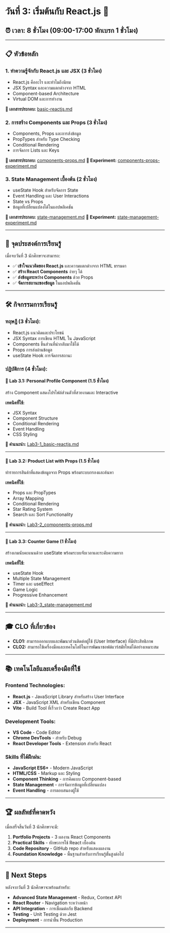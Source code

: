 # วันที่ 3: เริ่มต้นกับ React.js 🚀

## ⏰ **เวลา:** 8 ชั่วโมง (09:00-17:00 พักเบรก 1 ชั่วโมง)

---

## 📋 **หัวข้อหลัก**

### 1. **ทำความรู้จักกับ React.js และ JSX** (3 ชั่วโมง)
- React.js คืออะไร และทำไมถึงนิยม
- JSX Syntax และความแตกต่างจาก HTML
- Component-based Architecture
- Virtual DOM และการทำงาน

**📖 เอกสารประกอบ:** [basic-reactjs.md](basic-reactjs.md)

### 2. **การสร้าง Components และ Props** (3 ชั่วโมง)
- Components, Props และการส่งข้อมูล
- PropTypes สำหรับ Type Checking
- Conditional Rendering
- การจัดการ Lists และ Keys

**📖 เอกสารประกอบ:** [components-props.md](components-props.md)
**📄 Experiment:** [components-props-experiment.md](components-props-experiment.md)

### 3. **State Management เบื้องต้น** (2 ชั่วโมง)
- useState Hook สำหรับจัดการ State
- Event Handling และ User Interactions
- State vs Props
- ข้อมูลที่เปลี่ยนแปลงได้ในแอปพลิเคชัน

**📖 เอกสารประกอบ:** [state-management.md](state-management.md)
**📄 Experiment:** [state-management-experiment.md](state-management-experiment.md)

---

## 🎯 **จุดประสงค์การเรียนรู้**

เมื่อจบวันที่ 3 นักศึกษาจะสามารถ:

- ✅ **เข้าใจแนวคิดของ React.js** และความแตกต่างจาก HTML ธรรมดา
- ✅ **สร้าง React Components** ง่ายๆ ได้
- ✅ **ส่งข้อมูลระหว่าง Components** ด้วย Props
- ✅ **จัดการสถานะของข้อมูล** ในแอปพลิเคชัน

---

## 🛠️ **กิจกรรมการเรียนรู้**

### **ทฤษฎี (3 ชั่วโมง):**
- React.js แนวคิดและประโยชน์
- JSX Syntax การเขียน HTML ใน JavaScript
- Components ชิ้นส่วนที่นำกลับมาใช้ได้
- Props การส่งผ่านข้อมูล
- useState Hook การจัดการสถานะ

### **ปฏิบัติการ (4 ชั่วโมง):**

#### **🥇 Lab 3.1: Personal Profile Component** (1.5 ชั่วโมง)
สร้าง Component แสดงโปรไฟล์ส่วนตัวที่สวยงามและ Interactive

**เทคนิคที่ใช้:**
- JSX Syntax
- Component Structure
- Conditional Rendering
- Event Handling
- CSS Styling

**📄 คำแนะนำ:** [Lab3-1_basic-reactjs.md](lab/Lab3-1_basic-reactjs.md)

---

#### **🥈 Lab 3.2: Product List with Props** (1.5 ชั่วโมง)
ทำรายการสินค้าที่แสดงข้อมูลจาก Props พร้อมระบบกรองและค้นหา

**เทคนิคที่ใช้:**
- Props และ PropTypes
- Array Mapping
- Conditional Rendering
- Star Rating System
- Search และ Sort Functionality

**📄 คำแนะนำ:** [Lab3-2_components-props.md](lab/Lab3-2_components-props.md)

---

#### **🥉 Lab 3.3: Counter Game** (1 ชั่วโมง)
สร้างเกมนับคะแนนด้วย useState พร้อมระบบจับเวลาและระดับความยาก

**เทคนิคที่ใช้:**
- useState Hook
- Multiple State Management
- Timer และ useEffect
- Game Logic
- Progressive Enhancement

**📄 คำแนะนำ:** [Lab3-3_state-management.md](lab/Lab3-3_state-management.md)

---

## 🎓 **CLO ที่เกี่ยวข้อง**

- **CLO1:** สามารถออกแบบและพัฒนาส่วนติดต่อผู้ใช้ (User Interface) ที่มีประสิทธิภาพ
- **CLO2:** สามารถใช้เครื่องมือและเทคโนโลยีในการพัฒนาซอฟต์แวร์สมัยใหม่ได้อย่างเหมาะสม

---

## 📚 **เทคโนโลยีและเครื่องมือที่ใช้**

### **Frontend Technologies:**
- **React.js** - JavaScript Library สำหรับสร้าง User Interface
- **JSX** - JavaScript XML สำหรับเขียน Component
- **Vite** - Build Tool ที่เร็วกว่า Create React App

### **Development Tools:**
- **VS Code** - Code Editor
- **Chrome DevTools** - สำหรับ Debug
- **React Developer Tools** - Extension สำหรับ React

### **Skills ที่ได้ฝึกฝน:**
- **JavaScript ES6+** - Modern JavaScript
- **HTML/CSS** - Markup และ Styling
- **Component Thinking** - การคิดแบบ Component-based
- **State Management** - การจัดการข้อมูลที่เปลี่ยนแปลง
- **Event Handling** - การตอบสนองผู้ใช้

---

## 🏆 **ผลลัพธ์ที่คาดหวัง**

เมื่อเสร็จสิ้นวันที่ 3 นักศึกษาจะมี:

1. **Portfolio Projects** - 3 ผลงาน React Components
2. **Practical Skills** - ทักษะการใช้ React เบื้องต้น
3. **Code Repository** - GitHub repo สำหรับแสดงผลงาน
4. **Foundation Knowledge** - พื้นฐานสำหรับการเรียนรู้ขั้นสูงต่อไป

---

## 🚀 **Next Steps**

หลังจากวันที่ 3 นักศึกษาจะพร้อมสำหรับ:

- **Advanced State Management** - Redux, Context API
- **React Router** - Navigation ระหว่างหน้า
- **API Integration** - การเชื่อมต่อกับ Backend
- **Testing** - Unit Testing ด้วย Jest
- **Deployment** - การนำขึ้น Production

---
